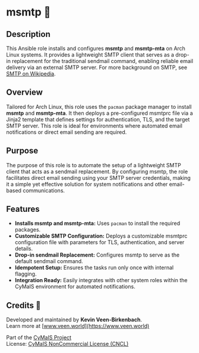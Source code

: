 # msmtp 📧

## Description

This Ansible role installs and configures **msmtp** and **msmtp-mta** on Arch Linux systems. It provides a lightweight SMTP client that serves as a drop-in replacement for the traditional sendmail command, enabling reliable email delivery via an external SMTP server. For more background on SMTP, see [SMTP on Wikipedia](https://en.wikipedia.org/wiki/SMTP).

## Overview

Tailored for Arch Linux, this role uses the `pacman` package manager to install **msmtp** and **msmtp-mta**. It then deploys a pre-configured msmtprc file via a Jinja2 template that defines settings for authentication, TLS, and the target SMTP server. This role is ideal for environments where automated email notifications or direct email sending are required.

## Purpose

The purpose of this role is to automate the setup of a lightweight SMTP client that acts as a sendmail replacement. By configuring msmtp, the role facilitates direct email sending using your SMTP server credentials, making it a simple yet effective solution for system notifications and other email-based communications.

## Features

- **Installs msmtp and msmtp-mta:** Uses `pacman` to install the required packages.
- **Customizable SMTP Configuration:** Deploys a customizable msmtprc configuration file with parameters for TLS, authentication, and server details.
- **Drop-in sendmail Replacement:** Configures msmtp to serve as the default sendmail command.
- **Idempotent Setup:** Ensures the tasks run only once with internal flagging.
- **Integration Ready:** Easily integrates with other system roles within the CyMaIS environment for automated notifications.

## Credits 📝

Developed and maintained by **Kevin Veen-Birkenbach**.  
Learn more at [www.veen.world](https://www.veen.world)

Part of the [CyMaIS Project](https://github.com/kevinveenbirkenbach/cymais)  
License: [CyMaIS NonCommercial License (CNCL)](https://s.veen.world/cncl)